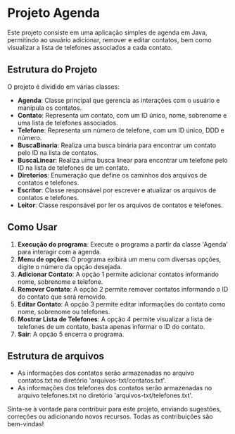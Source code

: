 # Projeto Agenda

Este projeto consiste em uma aplicação simples de agenda em Java, permitindo ao usuário adicionar, remover e editar contatos, bem como visualizar a lista de telefones associados a cada contato.

## Estrutura do Projeto
 O projeto é dividido em várias classes:

- **Agenda**: Classe principal que gerencia as interações com o usuário e manipula os contatos.
- **Contato**: Representa um contato, com um ID único, nome, sobrenome e uma lista de telefones associados.
- **Telefone**: Representa um número de telefone, com um ID único, DDD e número.
- **BuscaBinaria**: Realiza uma busca binária para encontrar um contato pelo ID na lista de contatos.
- **BuscaLinear**: Realiza uima busca linear para encontrar um telefone pelo ID na lista de telefones de um contato.
- **Diretorios**: Enumeração que define os caminhos dos arquivos de contatos e telefones.
- **Escritor**: Classe responsável por escrever e atualizar os arquivos de contatos e telefones.
- **Leitor**: Classe responsável por ler os arquivos de contatos e telefones.

## Como Usar

1. **Execução do programa**: Execute o programa a partir da classe 'Agenda' para interagir com a agenda.
2. **Menu de opções**: O programa exibirá um menu com diversas opções, digite o número da opção desejada.
3. **Adicionar Contato**: A opção 1 permite adicionar contatos informando nome, sobrenome e telefone.
4. **Remover Contato**: A opção 2 permite remover contatos informando o ID do contato que será removido.
5. **Editar Contato**: A opção 3 permite editar informações do contato como nome, sobrenome ou telefones.
6. **Mostrar Lista de Telefones**: A opção 4 permite visualizar a lista de telefones de um contato, basta apenas informar o ID do contato.
7. **Sair**: A opção 5 encerra o programa.

## Estrutura de arquivos
- As informações dos contatos serão armazenadas no arquivo contatos.txt no diretório 'arquivos-txt/contatos.txt'.
- As informações dos telefones dos contatos serão armazenadas no arquivo telefones.txt no diretório 'arquivos-txt/telefones.txt'.

Sinta-se à vontade para contribuir para este projeto, enviando sugestões, correções ou adicionando novos recursos. Todas as contribuições são bem-vindas!
